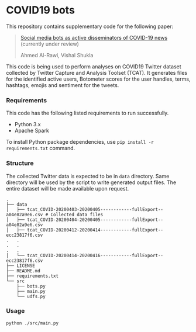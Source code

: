 # COVID19 bots

This repository contains supplementary code for the following paper:
>[Social media bots as active disseminators of COVID-19 news](http://review.frontiersin.org/review/565157/18/986972) (currently under review)
>
>Ahmed Al-Rawi, Vishal Shukla

This code is being used to perform analyses on COVID19 Twitter dataset collected by Twitter Capture and Analysis Toolset (TCAT). It generates files for the identified active users, Botometer scores for the user handles, terms, hashtags, emojis and sentiment for the tweets.

### Requirements

This code has the following listed requirements to run successfully.
- Python 3.x
- Apache Spark

To install Python package dependencies, use `pip install -r requirements.txt` command.

### Structure

The collected Twitter data is expected to be in `data` directory. Same directory will be used by the script to write generated output files. The entire dataset will be made available upon request.

```{bash}
.
├── data
│   ├── tcat_COVID-20200403-20200405------------fullExport--a04e82a9e6.csv # Collected data files
│   ├── tcat_COVID-20200404-20200405------------fullExport--a04e82a9e6.csv  
│   ├── tcat_COVID-20200412-20200414------------fullExport--ecc23817f6.csv
.   .
.   .
.   .
│   └── tcat_COVID-20200414-20200416------------fullExport--ecc23817f6.csv
├── LICENSE
├── README.md
├── requirements.txt
└── src
    ├── bots.py
    ├── main.py
    └── udfs.py
```

### Usage

```{bash}
python ./src/main.py
```
